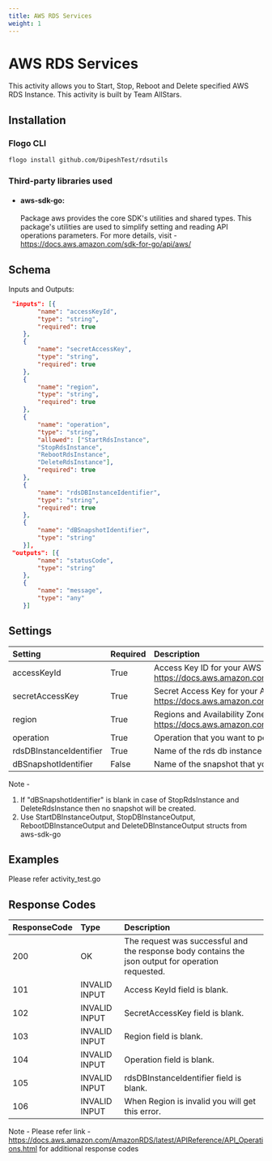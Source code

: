 ```yaml
---
title: AWS RDS Services
weight: 1
---
```


# AWS RDS Services
This activity allows you to Start, Stop, Reboot and Delete specified AWS RDS Instance. This activity is built by Team AllStars.

## Installation

### Flogo CLI
```bash
flogo install github.com/DipeshTest/rdsutils
```

### Third-party libraries used
- #### aws-sdk-go:
	Package aws provides the core SDK's utilities and shared types. This package's utilities are used to simplify setting and reading API operations parameters. For more details, visit - https://docs.aws.amazon.com/sdk-for-go/api/aws/

	
## Schema
Inputs and Outputs:

```json
 "inputs": [{
		"name": "accessKeyId",
		"type": "string",
		"required": true
	},
	{
		"name": "secretAccessKey",
		"type": "string",
		"required": true
	},
	{
		"name": "region",
		"type": "string",
		"required": true
	},
	{
		"name": "operation",
		"type": "string",
		"allowed": ["StartRdsInstance",
		"StopRdsInstance",
		"RebootRdsInstance",
		"DeleteRdsInstance"],
		"required": true
	},
	{
		"name": "rdsDBInstanceIdentifier",
		"type": "string",
		"required": true
	},
	{
		"name": "dBSnapshotIdentifier",
		"type": "string"
	}],
 "outputs": [{
		"name": "statusCode",
		"type": "string"
	},
	{
		"name": "message",
		"type": "any"
	}]
```
## Settings
| Setting     | Required | Description |
|:------------|:---------|:------------|
| accessKeyId | True     | Access Key ID for your AWS acount, Use link :  https://docs.aws.amazon.com/IAM/latest/UserGuide/id_users_create.html |         
| secretAccessKey   | True    |Secret Access Key for your AWS acount, Use link :  https://docs.aws.amazon.com/IAM/latest/UserGuide/id_users_create.html |
| region    | True     | Regions and Availability Zones for AWS, Check link : https://docs.aws.amazon.com/AmazonRDS/latest/UserGuide/Concepts.RegionsAndAvailabilityZones.html|  
| operation   | True     | Operation that you want to perform on the specified aws rds instance |
| rdsDBInstanceIdentifier   | True     | Name of the rds db instance |
| dBSnapshotIdentifier   | False     | Name of the snapshot that you want to create in case of  StopRdsInstance and DeleteRdsInstance. |

Note - 
1. If "dBSnapshotIdentifier" is blank in case of StopRdsInstance and DeleteRdsInstance then no snapshot will be created.
1. Use StartDBInstanceOutput, StopDBInstanceOutput, RebootDBInstanceOutput and  DeleteDBInstanceOutput structs from aws-sdk-go


## Examples
Please refer activity_test.go 

## Response Codes

| ResponseCode     | Type | Description |
|:------------|:---------|:------------|
|200 |OK| The request was successful and the response body contains the json output for operation requested.|
|101 |INVALID INPUT| Access KeyId field is blank.|
|102 |INVALID INPUT| SecretAccessKey  field is blank.|
|103 |INVALID INPUT| Region  field is blank.|
|104 |INVALID INPUT| Operation  field is blank.|
|105 |INVALID INPUT| rdsDBInstanceIdentifier field is blank.|
|106 |INVALID INPUT| When Region is invalid you will get this error.|

Note - Please refer link - https://docs.aws.amazon.com/AmazonRDS/latest/APIReference/API_Operations.html for additional response codes
